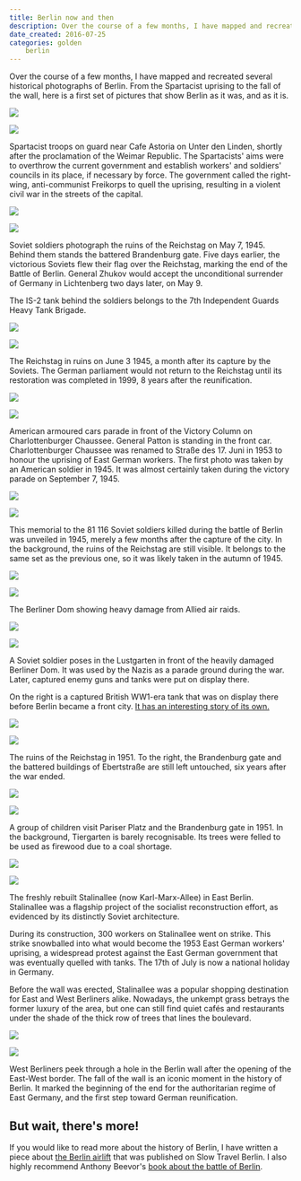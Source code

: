 ```yaml
---
title: Berlin now and then
description: Over the course of a few months, I have mapped and recreated several historical photographs of Berlin.
date_created: 2016-07-25
categories: golden
    berlin
---
```


Over the course of a few months, I have mapped and recreated several historical photographs of Berlin. From the Spartacist uprising to the fall of the wall, here is a first set of pictures that show Berlin as it was, and as it is.

![](/images/unter-den-linden-old.jpg)

![](/images/unter-den-linden-new.jpg)

Spartacist troops on guard near Cafe Astoria on Unter den Linden, shortly after the proclamation of the Weimar Republic. The Spartacists' aims were to overthrow the current government and establish workers' and soldiers' councils in its place, if necessary by force. The government called the right-wing, anti-communist Freikorps to quell the uprising, resulting in a violent civil war in the streets of the capital.

![](/images/brandenburger-tor-old.jpg)

![](/images/brandenburger-tor-new.jpg)

Soviet soldiers photograph the ruins of the Reichstag on May 7, 1945. Behind them stands the battered Brandenburg gate. Five days earlier, the victorious Soviets flew their flag over the Reichstag, marking the end of the Battle of Berlin. General Zhukov would accept the unconditional surrender of Germany in Lichtenberg two days later, on May 9.

The IS-2 tank behind the soldiers belongs to the 7th Independent Guards Heavy Tank Brigade.

![](/images/reichstag-old.jpg)

![](/images/reichstag-new.jpg)

The Reichstag in ruins on June 3 1945, a month after its capture by the Soviets. The German parliament would not return to the Reichstag until its restoration was completed in 1999, 8 years after the reunification.

![](/images/victory-tower-old.jpg)

![](/images/victory-tower-new.jpg)

American armoured cars parade in front of the Victory Column on Charlottenburger Chaussee. General Patton is standing in the front car. Charlottenburger Chaussee was renamed to Straße des 17. Juni in 1953 to honour the uprising of East German workers. The first photo was taken by an American soldier in 1945. It was almost certainly taken during the victory parade on September 7, 1945.

![](/images/soviet-memorial-old.jpg)

![](/images/soviet-memorial-new.jpg)

This memorial to the 81 116 Soviet soldiers killed during the battle of Berlin was unveiled in 1945, merely a few months after the capture of the city. In the background, the ruins of the Reichstag are still visible. It belongs to the same set as the previous one, so it was likely taken in the autumn of 1945.

![](/images/dom-old.jpg)

![](/images/dom-new.jpg)

The Berliner Dom showing heavy damage from Allied air raids.

![](/images/dom-2-old.jpg)

![](/images/dom-2-new.jpg)

A Soviet soldier poses in the Lustgarten in front of the heavily damaged Berliner Dom. It was used by the Nazis as a parade ground during the war. Later, captured enemy guns and tanks were put on display there.

On the right is a captured British WW1-era tank that was on display there before Berlin became a front city. [It has an interesting story of its own.](http://beutepanzer.ru/Beutepanzer/uk/MK_V/Mk_V.htm)

![](/images/reichstag-2-old.jpg)

![](/images/reichstag-2-new.jpg)

The ruins of the Reichstag in 1951. To the right, the Brandenburg gate and the battered buildings of Ebertstraße are still left untouched, six years after the war ended.

![](/images/brandenburger-tor-2-old.jpg)

![](/images/brandenburger-tor-2-new.jpg)

A group of children visit Pariser Platz and the Brandenburg gate in 1951. In the background, Tiergarten is barely recognisable. Its trees were felled to be used as firewood due to a coal shortage.

![](/images/karl-marx-allee-old.jpg)

![](/images/karl-marx-allee-new.jpg)

The freshly rebuilt Stalinallee (now Karl-Marx-Allee) in East Berlin. Stalinallee was a flagship project of the socialist reconstruction effort, as evidenced by its distinctly Soviet architecture.

During its construction, 300 workers on Stalinallee went on strike. This strike snowballed into what would become the 1953 East German workers' uprising, a widespread protest against the East German government that was eventually quelled with tanks. The 17th of July is now a national holiday in Germany.

Before the wall was erected, Stalinallee was a popular shopping destination for East and West Berliners alike. Nowadays, the unkempt grass betrays the former luxury of the area, but one can still find quiet cafés and restaurants under the shade of the thick row of trees that lines the boulevard.

![](/images/berlin-wall-old.jpg)

![](/images/berlin-wall-new.jpg)

West Berliners peek through a hole in the Berlin wall after the opening of the East-West border. The fall of the wall is an iconic moment in the history of Berlin. It marked the beginning of the end for the authoritarian regime of East Germany, and the first step toward German reunification.

## But wait, there's more!

If you would like to read more about the history of Berlin, I have written a piece about [the Berlin airlift](/blog/the-berlin-airlift "The Berlin airlift") that was published on Slow Travel Berlin. I also highly recommend Anthony Beevor's [book about the battle of Berlin](http://amzn.to/2fDpH5F).

